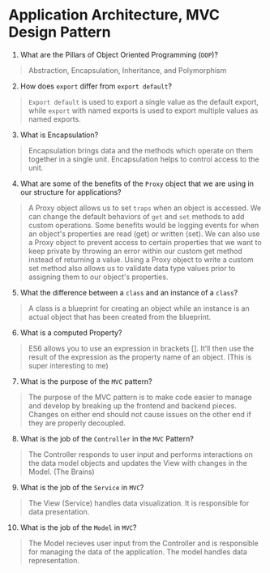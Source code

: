 # Application Architecture, MVC Design Pattern
01. What are the Pillars of Object Oriented Programming (`OOP`)?
  
  > Abstraction, Encapsulation, Inheritance, and Polymorphism

02. How does `export` differ from `export default`?
  
  > `Export default` is used to export a single value as the default export, while `export` with named exports is used to export multiple values as named exports.

03. What is Encapsulation?
  
  > Encapsulation brings data and the methods which operate on them together in a single unit. Encapsulation helps to control access to the unit.

04. What are some of the benefits of the `Proxy` object that we are using in our structure for applications?
  
  > A Proxy object allows us to set `traps` when an object is accessed. We can change the default behaviors of `get` and `set` methods to add custom operations. Some benefits would be logging events for when an object's properties are read (get) or written (set). We can also use a Proxy object to prevent access to certain properties that we want to keep private by throwing an error within our custom get method instead of returning a value. Using a Proxy object to write a custom set method also allows us to validate data type values prior to assigning them to our object's properties.

05. What the difference between a `class` and an instance of a `class`?
  
  > A class is a blueprint for creating an object while an instance is an actual object that has been created from the blueprint.

06. What is a computed Property?
  
  > ES6 allows you to use an expression in brackets []. It’ll then use the result of the expression as the property name of an object. (This is super interesting to me)

07. What is the purpose of the `MVC` pattern?
  
  > The purpose of the MVC pattern is to make code easier to manage and develop by breaking up the frontend and backend pieces. Changes on either end should not cause issues on the other end if they are properly decoupled.

08. What is the job of the `Controller` in the `MVC` Pattern?
  
  > The Controller responds to user input and performs interactions on the data model objects and updates the View with changes in the Model. (The Brains) 

09. What is the job of the `Service` in `MVC`?
  
  > The View (Service) handles data visualization. It is responsible for data presentation.

10. What is the job of the `Model` in `MVC`?
  
  > The Model recieves user input from the Controller and is responsible for managing the data of the application. The model handles data representation.
